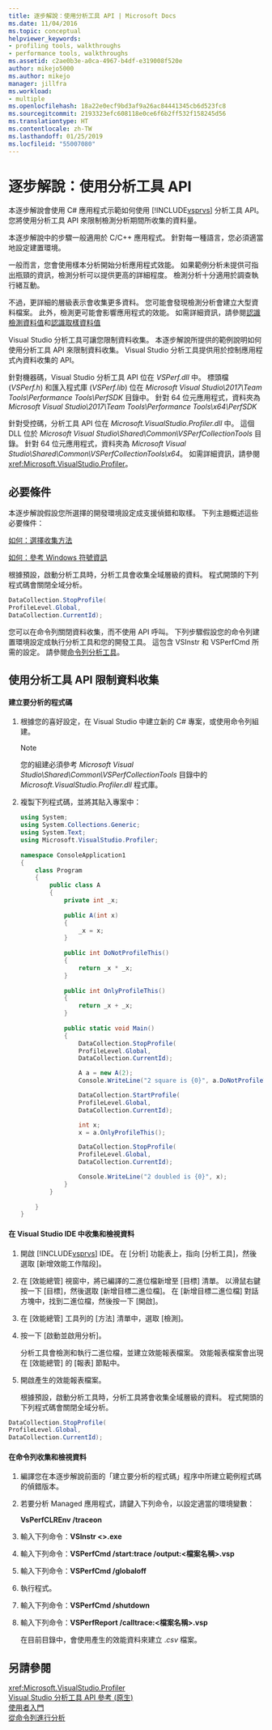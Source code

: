 ```yaml
---
title: 逐步解說：使用分析工具 API | Microsoft Docs
ms.date: 11/04/2016
ms.topic: conceptual
helpviewer_keywords:
- profiling tools, walkthroughs
- performance tools, walkthroughs
ms.assetid: c2ae0b3e-a0ca-4967-b4df-e319008f520e
author: mikejo5000
ms.author: mikejo
manager: jillfra
ms.workload:
- multiple
ms.openlocfilehash: 18a22e0ecf9bd3af9a26ac84441345cb6d523fc8
ms.sourcegitcommit: 2193323efc608118e0ce6f6b2ff532f158245d56
ms.translationtype: HT
ms.contentlocale: zh-TW
ms.lasthandoff: 01/25/2019
ms.locfileid: "55007080"
---
```

# <a name="walkthrough-using-profiler-apis"></a>逐步解說：使用分析工具 API

本逐步解說會使用 C# 應用程式示範如何使用 [!INCLUDE[vsprvs](../code-quality/includes/vsprvs_md.md)] 分析工具 API。 您將使用分析工具 API 來限制檢測分析期間所收集的資料量。  
  
 本逐步解說中的步驟一般適用於 C/C++ 應用程式。 針對每一種語言，您必須適當地設定建置環境。  
  
 一般而言，您會使用樣本分析開始分析應用程式效能。 如果範例分析未提供可指出瓶頸的資訊，檢測分析可以提供更高的詳細程度。 檢測分析十分適用於調查執行緒互動。  
  
 不過，更詳細的層級表示會收集更多資料。 您可能會發現檢測分析會建立大型資料檔案。 此外，檢測更可能會影響應用程式的效能。 如需詳細資訊，請參閱[認識檢測資料值](../profiling/understanding-instrumentation-data-values.md)和[認識取樣資料值](../profiling/understanding-sampling-data-values.md)  
  
 Visual Studio 分析工具可讓您限制資料收集。 本逐步解說所提供的範例說明如何使用分析工具 API 來限制資料收集。 Visual Studio 分析工具提供用於控制應用程式內資料收集的 API。  
  
 針對機器碼，Visual Studio 分析工具 API 位在 *VSPerf.dll* 中。 標頭檔 (*VSPerf.h*) 和匯入程式庫 (*VSPerf.lib*) 位在 *Microsoft Visual Studio\2017\Team Tools\Performance Tools\PerfSDK* 目錄中。  針對 64 位元應用程式，資料夾為 *Microsoft Visual Studio\2017\Team Tools\Performance Tools\x64\PerfSDK*
  
 針對受控碼，分析工具 API 位在 *Microsoft.VisualStudio.Profiler.dll* 中。 這個 DLL 位於 *Microsoft Visual Studio\Shared\Common\VSPerfCollectionTools* 目錄。 針對 64 位元應用程式，資料夾為 *Microsoft Visual Studio\Shared\Common\VSPerfCollectionTools\x64*。 如需詳細資訊，請參閱<xref:Microsoft.VisualStudio.Profiler>。 
 
  
  
## <a name="prerequisites"></a>必要條件  
 本逐步解說假設您所選擇的開發環境設定成支援偵錯和取樣。 下列主題概述這些必要條件：  
  
 [如何：選擇收集方法](../profiling/how-to-choose-collection-methods.md)  
  
 [如何：參考 Windows 符號資訊](../profiling/how-to-reference-windows-symbol-information.md)  
  
 根據預設，啟動分析工具時，分析工具會收集全域層級的資料。 程式開頭的下列程式碼會關閉全域分析。  
  
```csharp  
DataCollection.StopProfile(  
ProfileLevel.Global,  
DataCollection.CurrentId);  
```  
  
 您可以在命令列關閉資料收集，而不使用 API 呼叫。 下列步驟假設您的命令列建置環境設定成執行分析工具和您的開發工具。 這包含 VSInstr 和 VSPerfCmd 所需的設定。 請參閱[命令列分析工具](../profiling/using-the-profiling-tools-from-the-command-line.md)。  
  
## <a name="limit-data-collection-using-profiler-apis"></a>使用分析工具 API 限制資料收集  
  
#### <a name="to-create-the-code-to-profile"></a>建立要分析的程式碼  
  
1.  根據您的喜好設定，在 Visual Studio 中建立新的 C# 專案，或使用命令列組建。  
  
    > [!NOTE]
    >  您的組建必須參考 *Microsoft Visual Studio\Shared\Common\VSPerfCollectionTools* 目錄中的 *Microsoft.VisualStudio.Profiler.dll* 程式庫。  
  
2.  複製下列程式碼，並將其貼入專案中：  
  
    ```csharp  
    using System;  
    using System.Collections.Generic;  
    using System.Text;  
    using Microsoft.VisualStudio.Profiler;  
  
    namespace ConsoleApplication1  
    {  
        class Program  
        {  
            public class A  
            {  
                private int _x;  
  
                public A(int x)  
                {  
                    _x = x;  
                }  
  
                public int DoNotProfileThis()  
                {  
                    return _x * _x;  
                }  
  
                public int OnlyProfileThis()  
                {  
                    return _x + _x;  
                }  
  
                public static void Main()  
                {  
                    DataCollection.StopProfile(  
                    ProfileLevel.Global,  
                    DataCollection.CurrentId); 

                    A a = new A(2);  
                    Console.WriteLine("2 square is {0}", a.DoNotProfileThis()); 

                    DataCollection.StartProfile(  
                    ProfileLevel.Global,  
                    DataCollection.CurrentId);

                    int x;  
                    x = a.OnlyProfileThis();  

                    DataCollection.StopProfile(  
                    ProfileLevel.Global,   
                    DataCollection.CurrentId);  

                    Console.WriteLine("2 doubled is {0}", x);  
                }  
            }  
  
        }  
    }  
    ```  
  
#### <a name="to-collect-and-view-data-in-the-visual-studio-ide"></a>在 Visual Studio IDE 中收集和檢視資料  
  
1. 開啟 [!INCLUDE[vsprvs](../code-quality/includes/vsprvs_md.md)] IDE。 在 [分析] 功能表上，指向 [分析工具]，然後選取 [新增效能工作階段]。  
  
2. 在 [效能總管] 視窗中，將已編譯的二進位檔新增至 [目標] 清單。 以滑鼠右鍵按一下 [目標]，然後選取 [新增目標二進位檔]。 在 [新增目標二進位檔] 對話方塊中，找到二進位檔，然後按一下 [開啟]。  
  
3. 在 [效能總管] 工具列的 [方法] 清單中，選取 [檢測]。  
  
4. 按一下 [啟動並啟用分析]。  
  
    分析工具會檢測和執行二進位檔，並建立效能報表檔案。 效能報表檔案會出現在 [效能總管] 的 [報表] 節點中。  
  
5. 開啟產生的效能報表檔案。  
  
   根據預設，啟動分析工具時，分析工具將會收集全域層級的資料。 程式開頭的下列程式碼會關閉全域分析。  
  
```csharp  
DataCollection.StopProfile(  
ProfileLevel.Global,  
DataCollection.CurrentId);  
```  
  
#### <a name="to-collect-and-view-data-at-the-command-line"></a>在命令列收集和檢視資料  
  
1.  編譯您在本逐步解說前面的「建立要分析的程式碼」程序中所建立範例程式碼的偵錯版本。  
  
2.  若要分析 Managed 應用程式，請鍵入下列命令，以設定適當的環境變數：  
  
     **VsPerfCLREnv /traceon**  
  
3.  輸入下列命令：**VSInstr \<>.exe**  
  
4.  輸入下列命令：**VSPerfCmd /start:trace /output:\<檔案名稱>.vsp**  
  
5.  輸入下列命令：**VSPerfCmd /globaloff**  
  
6.  執行程式。  
  
7.  輸入下列命令：**VSPerfCmd /shutdown**  
  
8.  輸入下列命令：**VSPerfReport /calltrace:\<檔案名稱>.vsp**  
  
     在目前目錄中，會使用產生的效能資料來建立 .*csv* 檔案。  
  
## <a name="see-also"></a>另請參閱  
 <xref:Microsoft.VisualStudio.Profiler>   
 [Visual Studio 分析工具 API 參考 (原生)](../profiling/visual-studio-profiler-api-reference-native.md)   
 [使用者入門](../profiling/getting-started-with-performance-tools.md)   
 [從命令列進行分析](../profiling/using-the-profiling-tools-from-the-command-line.md)
